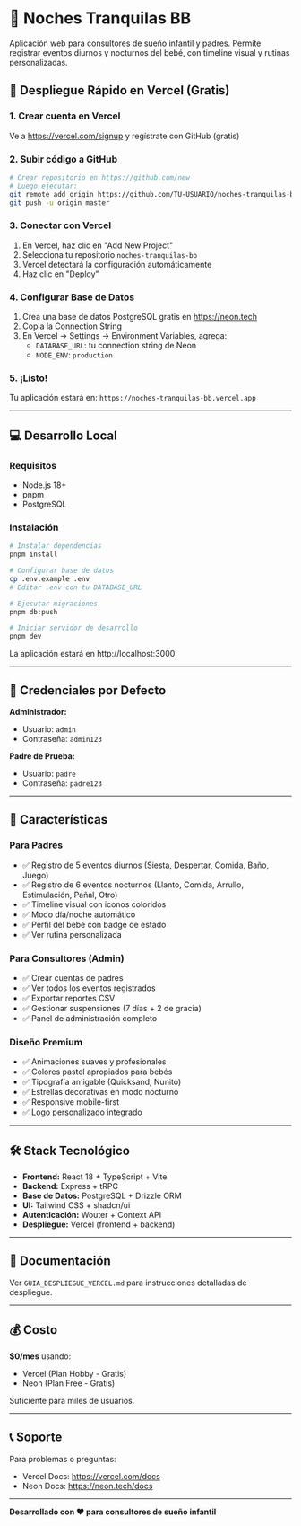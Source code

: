 # 🌙 Noches Tranquilas BB

Aplicación web para consultores de sueño infantil y padres. Permite registrar eventos diurnos y nocturnos del bebé, con timeline visual y rutinas personalizadas.

## 🚀 Despliegue Rápido en Vercel (Gratis)

### 1. Crear cuenta en Vercel
Ve a https://vercel.com/signup y regístrate con GitHub (gratis)

### 2. Subir código a GitHub
```bash
# Crear repositorio en https://github.com/new
# Luego ejecutar:
git remote add origin https://github.com/TU-USUARIO/noches-tranquilas-bb.git
git push -u origin master
```

### 3. Conectar con Vercel
1. En Vercel, haz clic en "Add New Project"
2. Selecciona tu repositorio `noches-tranquilas-bb`
3. Vercel detectará la configuración automáticamente
4. Haz clic en "Deploy"

### 4. Configurar Base de Datos
1. Crea una base de datos PostgreSQL gratis en https://neon.tech
2. Copia la Connection String
3. En Vercel → Settings → Environment Variables, agrega:
   - `DATABASE_URL`: tu connection string de Neon
   - `NODE_ENV`: `production`

### 5. ¡Listo!
Tu aplicación estará en: `https://noches-tranquilas-bb.vercel.app`

---

## 💻 Desarrollo Local

### Requisitos
- Node.js 18+
- pnpm
- PostgreSQL

### Instalación
```bash
# Instalar dependencias
pnpm install

# Configurar base de datos
cp .env.example .env
# Editar .env con tu DATABASE_URL

# Ejecutar migraciones
pnpm db:push

# Iniciar servidor de desarrollo
pnpm dev
```

La aplicación estará en http://localhost:3000

---

## 📱 Credenciales por Defecto

**Administrador:**
- Usuario: `admin`
- Contraseña: `admin123`

**Padre de Prueba:**
- Usuario: `padre`
- Contraseña: `padre123`

---

## 🎨 Características

### Para Padres
- ✅ Registro de 5 eventos diurnos (Siesta, Despertar, Comida, Baño, Juego)
- ✅ Registro de 6 eventos nocturnos (Llanto, Comida, Arrullo, Estimulación, Pañal, Otro)
- ✅ Timeline visual con iconos coloridos
- ✅ Modo día/noche automático
- ✅ Perfil del bebé con badge de estado
- ✅ Ver rutina personalizada

### Para Consultores (Admin)
- ✅ Crear cuentas de padres
- ✅ Ver todos los eventos registrados
- ✅ Exportar reportes CSV
- ✅ Gestionar suspensiones (7 días + 2 de gracia)
- ✅ Panel de administración completo

### Diseño Premium
- ✅ Animaciones suaves y profesionales
- ✅ Colores pastel apropiados para bebés
- ✅ Tipografía amigable (Quicksand, Nunito)
- ✅ Estrellas decorativas en modo nocturno
- ✅ Responsive mobile-first
- ✅ Logo personalizado integrado

---

## 🛠️ Stack Tecnológico

- **Frontend:** React 18 + TypeScript + Vite
- **Backend:** Express + tRPC
- **Base de Datos:** PostgreSQL + Drizzle ORM
- **UI:** Tailwind CSS + shadcn/ui
- **Autenticación:** Wouter + Context API
- **Despliegue:** Vercel (frontend + backend)

---

## 📖 Documentación

Ver `GUIA_DESPLIEGUE_VERCEL.md` para instrucciones detalladas de despliegue.

---

## 💰 Costo

**$0/mes** usando:
- Vercel (Plan Hobby - Gratis)
- Neon (Plan Free - Gratis)

Suficiente para miles de usuarios.

---

## 📞 Soporte

Para problemas o preguntas:
- Vercel Docs: https://vercel.com/docs
- Neon Docs: https://neon.tech/docs

---

**Desarrollado con ❤️ para consultores de sueño infantil**

